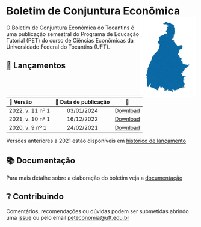 # Boletim de Conjuntura Econômica <img src='docs/figs/icon.png' align="right" width="150" />

O Boletim de Conjuntura Econômica do Tocantins é uma publicação semestral do Programa de Educação Tutorial (PET) do curso de Ciências Econômicas da Universidade Federal do Tocantins (UFT).

## :tada: Lançamentos

| :bookmark: Versão | :calendar: Data de publicação |                           :floppy_disk:                           |
| :---------------- | :---------------------------: | :---------------------------------------------------------------: |
| 2022, v. 11 nº 1  |          03/01/2024           | [Download](../../releases/download/v3.0.0/boletim_v11_n1.pdf)     |
| 2021, v. 10 nº 1  |          16/12/2022           | [Download](../../releases/download/v2.0.0/boletim.pdf)            |
| 2020, v. 9 nº 1   |          24/02/2021           | [Download](../../releases/download/v1.0.0/boletim_2020_v9_n1.pdf) |

Versões anteriores a 2021 estão disponíveis em [histórico de lançamento](https://github.com/peteconomia/boletim-log)

## :books: Documentação

Para mais detalhe sobre a elaboração do boletim veja a [documentação](/docs)

## :grey_question: Contribuindo

Comentários, recomendações ou dúvidas podem ser submetidas abrindo uma [issue](../../issues) ou pelo email [peteconomia@uft.edu.br](mailto:peteconomia@uft.edu.br)
